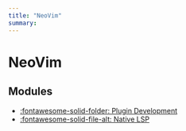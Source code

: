 ```yaml
---
title: "NeoVim"
summary:
---
```


NeoVim
===

Modules
---

- [:fontawesome-solid-folder: Plugin Development](plugin-development/index.md)
- [:fontawesome-solid-file-alt: Native LSP](01-native-lsp.md)
